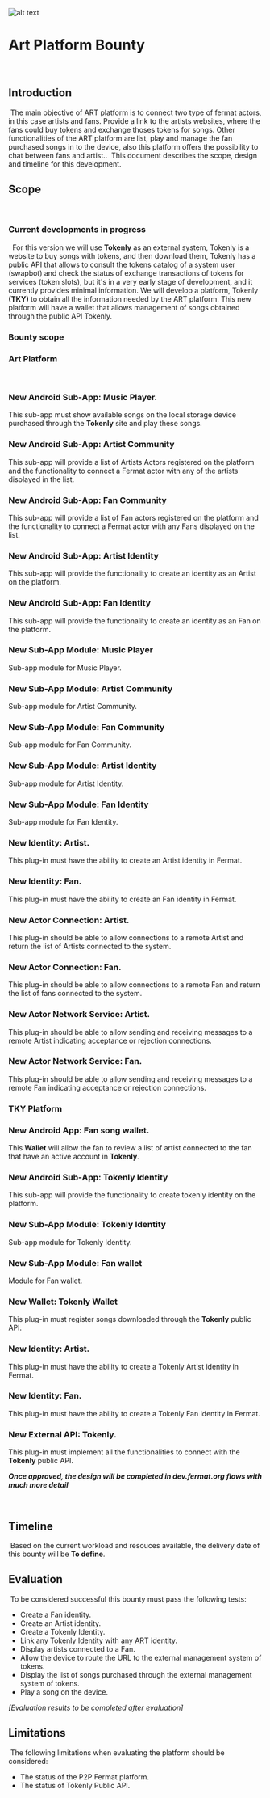 ![alt text](https://github.com/bitDubai/media-kit/blob/master/MediaKit/Fermat%20Branding/Fermat%20Logotype/Fermat_Logo_3D.png "Fermat Logo")
​
# Art Platform Bounty
​
## Introduction
​
The main objective of ART platform is to connect two type of fermat actors, in this case artists and fans. Provide a link to the artists websites, where the fans could buy tokens and exchange thoses tokens for songs. Other functionalities of the ART platform are list, play and manage the fan purchased songs in to the device, also this platform offers the possibility to chat between fans and artist..
​
This document describes the scope, design and timeline for this development.
​
## Scope
​
### Current developments in progress
​
​
For this version we will use **Tokenly** as an external system, Tokenly is a website to buy songs with tokens, and then download them, Tokenly has a public API that allows to consult the tokens catalog of a system user (swapbot) and check the status of exchange transactions of tokens for services (token slots), but it's in a very early stage of development, and it currently provides minimal information. We will develop a platform, Tokenly **(TKY)** to obtain all the information needed by the ART platform. This new platform will have a wallet that allows management of songs obtained through the public API Tokenly.
​
​
### Bounty scope

### Art Platform
​
### New Android Sub-App: Music Player.
This sub-app must show available songs on the local storage device purchased through the **Tokenly** site and play these songs.
​
### New Android Sub-App: Artist Community
This sub-app will provide a list of Artists Actors registered on the platform and the functionality to connect a Fermat actor with any of the artists displayed in the list.
​
### New Android Sub-App: Fan Community
This sub-app will provide a list of Fan actors registered on the platform and the functionality to connect a Fermat actor with any Fans displayed on the list.
​
### New Android Sub-App: Artist Identity
This sub-app will provide the functionality to create an identity as an Artist on the platform.
​
### New Android Sub-App: Fan Identity
This sub-app will provide the functionality to create an identity as an Fan on the platform.

### New Sub-App Module: Music Player
Sub-app module for Music Player.
​
### New Sub-App Module: Artist Community
Sub-app module for Artist Community.
​
### New Sub-App Module: Fan Community
Sub-app module for Fan Community.
​
### New Sub-App Module: Artist Identity
Sub-app module for Artist Identity.
​
### New Sub-App Module: Fan Identity
Sub-app module for Fan Identity.
​
### New Identity: Artist.
This plug-in must have the ability to create an Artist identity in Fermat.
​
### New Identity: Fan.
This plug-in must have the ability to create an Fan identity in Fermat.
​
### New Actor Connection: Artist.
This plug-in should be able to allow connections to a remote Artist and return the list of Artists connected to the system.
​
### New Actor Connection: Fan.
This plug-in should be able to allow connections to a remote Fan and return the list of fans connected to the system.

### New Actor Network Service: Artist.
This plug-in should be able to allow sending and receiving messages to a remote Artist indicating acceptance or rejection connections.
​
### New Actor Network Service: Fan.
This plug-in should be able to allow sending and receiving messages to a remote Fan indicating acceptance or rejection connections.


### TKY Platform


### New Android App: Fan song wallet.
This **Wallet** will allow the fan to review a list of artist connected to the fan that have an active account in **Tokenly**.

### New Android Sub-App: Tokenly Identity
This sub-app will provide the functionality to create tokenly identity on the platform.

### New Sub-App Module: Tokenly Identity
Sub-app module for Tokenly Identity.

### New Sub-App Module: Fan wallet
Module for Fan wallet.

### New Wallet: Tokenly Wallet
This plug-in must register songs downloaded through the **Tokenly** public API.
​
### New Identity: Artist.
This plug-in must have the ability to create a Tokenly Artist identity in Fermat.

### New Identity: Fan.
This plug-in must have the ability to create a Tokenly Fan identity in Fermat.

### New External API: Tokenly.
This plug-in must implement all the functionalities to connect with the **Tokenly** public API.

***Once approved, the design will be completed in dev.fermat.org flows with much more detail***
     
​
## Timeline
​
Based on the current workload and resouces available, the delivery date of this bounty will be **To define**.
​
## Evaluation
​
To be considered successful this bounty must pass the following tests:
​
* Create a Fan identity.
* Create an Artist identity.
* Create a Tokenly Identity.
* Link any Tokenly Identity with any ART identity.
* Display artists connected to a Fan.
* Allow the device to route the URL to the external management system of tokens.
* Display the list of songs purchased through the external management system of tokens.
* Play a song on the device.
​

*[Evaluation results to be completed after evaluation]*
​
## Limitations
​
The following limitations when evaluating the platform should be considered:
​
​
* The status of the P2P Fermat platform.
* The status of Tokenly Public API.
